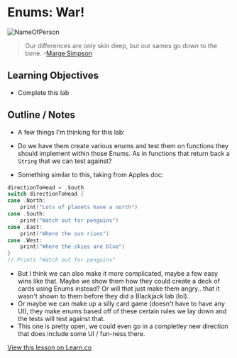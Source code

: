 # Enums: War!

![NameOfPerson](http://i.imgur.com/dJ83HcZ.png?1)  

> Our differences are only skin deep, but our sames go down to the bone. -[Marge Simpson](https://en.wikipedia.org/wiki/Marge_Simpson)

## Learning Objectives

* Complete this lab



## Outline / Notes

*  A few things I'm thinking for this lab:
* Do we have them create various enums and test them on functions they should implement within those Enums. As in functions that return back a `String` that we can test against? 

* Something similar to this, taking from Apples doc:

```swift
directionToHead = .South
switch directionToHead {
case .North:
    print("Lots of planets have a north")
case .South:
    print("Watch out for penguins")
case .East:
    print("Where the sun rises")
case .West:
    print("Where the skies are blue")
}
// Prints "Watch out for penguins"
```

* But I think we can also make it more complicated, maybe a few easy wins like that. Maybe we show them how they could create a deck of cards using Enums instead? Or will that just make them angry.. that it wasn't shown to them before they did a Blackjack lab (lol). 
* Or maybe we can make up a silly card game (doesn't have to have any UI), they make enums based off of these certain rules we lay down and the tests will test against that.
* This one is pretty open, we could even go in a completley new direction that does include some UI / fun-ness there. 



<a href='https://learn.co/lessons/EnumsLab' data-visibility='hidden'>View this lesson on Learn.co</a>
